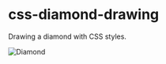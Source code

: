 # css-diamond-drawing
Drawing a diamond with CSS styles.

![Diamond](https://user-images.githubusercontent.com/34853850/90456200-b1da9b00-e0ce-11ea-8e86-74133a8ee1da.png)
